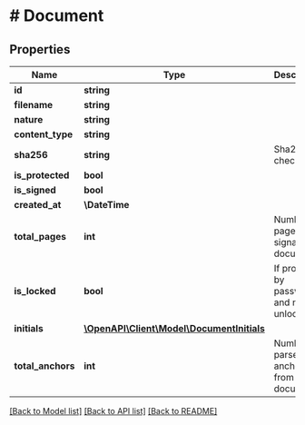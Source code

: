 # # Document

## Properties

Name | Type | Description | Notes
------------ | ------------- | ------------- | -------------
**id** | **string** |  |
**filename** | **string** |  |
**nature** | **string** |  |
**content_type** | **string** |  |
**sha256** | **string** | Sha256 checksum |
**is_protected** | **bool** |  |
**is_signed** | **bool** |  |
**created_at** | **\DateTime** |  |
**total_pages** | **int** | Number of pages for signable document |
**is_locked** | **bool** | If protected by password and not yet unlocked |
**initials** | [**\OpenAPI\Client\Model\DocumentInitials**](DocumentInitials.md) |  |
**total_anchors** | **int** | Number of parsed anchors from the document. |

[[Back to Model list]](../../README.md#models) [[Back to API list]](../../README.md#endpoints) [[Back to README]](../../README.md)
